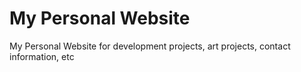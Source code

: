 # My Personal Website
My Personal Website for development projects, art projects, contact information, etc
